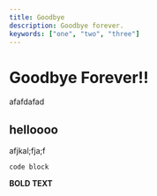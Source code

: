 ```yaml
--- 
title: Goodbye
description: Goodbye forever. 
keywords: ["one", "two", "three"]
--- 
```



# Goodbye Forever!!

afafdafad 

## helloooo 

afjkal;fja;f 

``` code block ```

**BOLD TEXT**